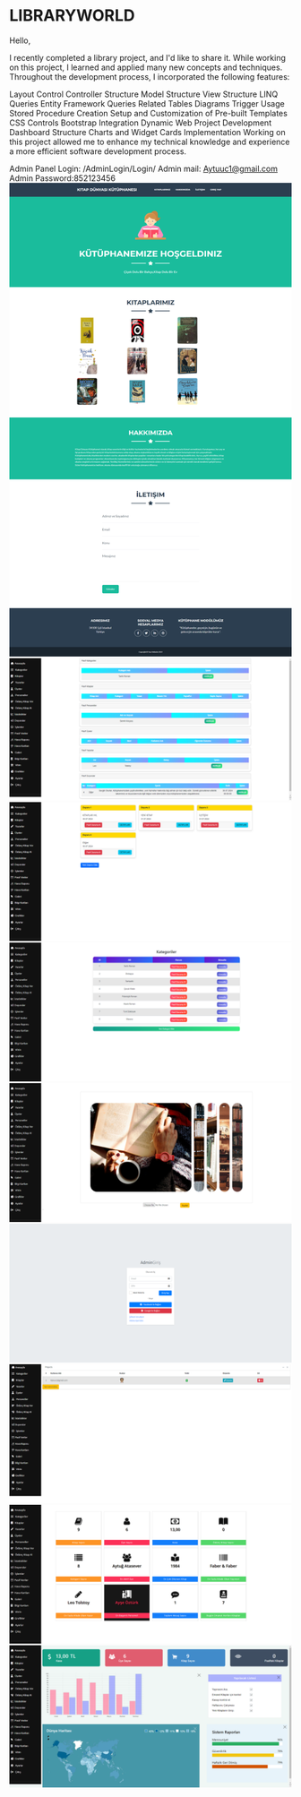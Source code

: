 # LIBRARYWORLD
Hello,

I recently completed a library project, and I'd like to share it. While working on this project, I learned and applied many new concepts and techniques. Throughout the development process, I incorporated the following features:

Layout Control
Controller Structure
Model Structure
View Structure
LINQ Queries
Entity Framework Queries
Related Tables
Diagrams
Trigger Usage
Stored Procedure Creation
Setup and Customization of Pre-built Templates
CSS Controls
Bootstrap Integration
Dynamic Web Project Development
Dashboard Structure
Charts and Widget Cards Implementation
Working on this project allowed me to enhance my technical knowledge and experience a more efficient software development process.

Admin Panel Login: /AdminLogin/Login/
Admin mail: Aytuuc1@gmail.com
Admin Password:852123456
![Alt text](./imagess/Showcase.png)
![Alt text](./imagess/adminInactive.png)
![Alt text](./imagess/adminannouncement.png)
![Alt text](./imagess/admincategory.png)
![Alt text](./imagess/admingallery.png)
![Alt text](./imagess/adminlogin.png)
![Alt text](./imagess/adminsettings.png)
![Alt text](./imagess/adminstatics.png)
![Alt text](./imagess/adminstatics2.png)










